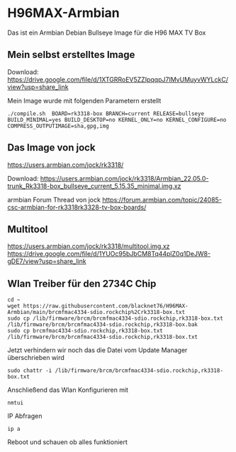 # H96MAX-Armbian

Das ist ein Armbian Debian Bullseye Image für die H96 MAX TV Box

## Mein selbst erstelltes Image
Download:
https://drive.google.com/file/d/1XTGRRoEV5ZZIpqqpJ7IMvUMuyvWYLckC/view?usp=share_link

Mein Image wurde mit folgenden Parametern erstellt
```
./compile.sh  BOARD=rk3318-box BRANCH=current RELEASE=bullseye BUILD_MINIMAL=yes BUILD_DESKTOP=no KERNEL_ONLY=no KERNEL_CONFIGURE=no COMPRESS_OUTPUTIMAGE=sha,gpg,img
```

##  Das Image von jock
https://users.armbian.com/jock/rk3318/

Download:
https://users.armbian.com/jock/rk3318/Armbian_22.05.0-trunk_Rk3318-box_bullseye_current_5.15.35_minimal.img.xz

armbian Forum Thread von jock
https://forum.armbian.com/topic/24085-csc-armbian-for-rk3318rk3328-tv-box-boards/


## Multitool
https://users.armbian.com/jock/rk3318/multitool.img.xz
https://drive.google.com/file/d/1YUOc95bJbCM8Tq44plZ0q1DeJW8-gDE7/view?usp=share_link

## Wlan Treiber für den 2734C Chip
```
cd ~
wget https://raw.githubusercontent.com/blacknet76/H96MAX-Armbian/main/brcmfmac4334-sdio.rockchip%2Crk3318-box.txt
sudo cp /lib/firmware/brcm/brcmfmac4334-sdio.rockchip,rk3318-box.txt /lib/firmware/brcm/brcmfmac4334-sdio.rockchip,rk3318-box.bak
sudo cp brcmfmac4334-sdio.rockchip,rk3318-box.txt /lib/firmware/brcm/brcmfmac4334-sdio.rockchip,rk3318-box.txt
```

Jetzt verhindern wir noch das die Datei vom Update Manager überschrieben wird
```
sudo chattr -i /lib/firmware/brcm/brcmfmac4334-sdio.rockchip,rk3318-box.txt
```

Anschließend das Wlan Konfigurieren mit
```
nmtui
```

IP Abfragen
```
ip a
```

Reboot und schauen ob alles funktioniert